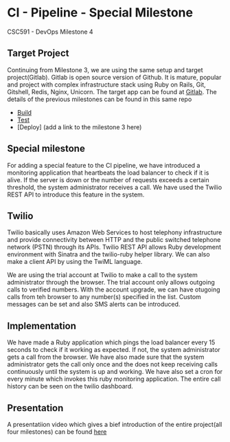 # CI - Pipeline - Special Milestone

CSC591 - DevOps Milestone 4 

## Target Project
Continuing from Milestone 3, we are using the same setup and target project(Gitlab). Gitlab is open source version of Github. It is mature, popular and project with complex infrastructure stack using Ruby on Rails, Git, Gitshell, Redis, Nginx, Unicorn. The target app can be found at [Gitlab](http://github.com/yatish27/gitlabhq).
The details of the previous milestones can be found in this same repo
- [Build](https://github.com/yatish27/CSC591-DevOps-Project/blob/master/docs/Build.md)
- [Test](https://github.com/yatish27/CSC591-DevOps-Project/blob/master/docs/Test.md)
- [Deploy] (add a link to the milestone 3 here)

## Special milestone
For adding a special feature to the CI pipeline, we have introduced a monitoring application that heartbeats the load balancer to check if it is alive. If the server is down or the number of requests exceeds a certain threshold, the system administrator receives a call. We have used the Twilio REST API to introduce this feature in the system.

## Twilio
Twilio basically uses Amazon Web Services to host telephony infrastructure and provide connectivity between HTTP and the public switched telephone network (PSTN) through its APIs. Twilio REST API allows Ruby development environment with Sinatra and the twilio-ruby helper library. We can also make a client API by using the TwiML language.

We are using the trial account at Twilio to make a call to the system administrator through the browser. The trial account only allows outgoing calls to verified numbers. With the account upgrade, we can have otugoing calls from teh browser to any number(s) specified in the list. Custom messages can be set and also SMS alerts can be introduced.


## Implementation 
We have made a Ruby application which pings the load balancer every 15 seconds to check if it working as expected. If not, the system administrator gets a call from the browser. We have also made sure that the system administrator gets the call only once and the does not keep receiving calls continuously until the system is up and working. We have also set a cron for every minute which invokes this ruby monitoring application.
The entire call history can be seen on the twilio dashboard.


## Presentation
A presentatiion video which gives a bief introduction of the entire project(all four milestones) can be found [here](https://www.youtube.com/watch?v=h0Nvc1B3C90)


